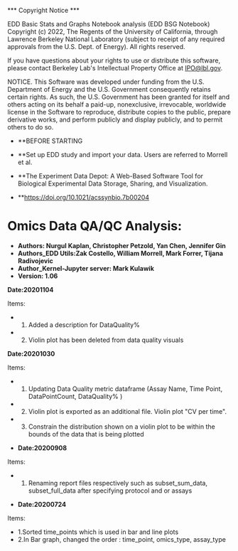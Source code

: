 *** Copyright Notice ***

EDD Basic Stats and Graphs Notebook analysis (EDD BSG Notebook) 
Copyright (c) 2022, The Regents of the University of California,
through Lawrence Berkeley National Laboratory (subject to receipt of
any required approvals from the U.S. Dept. of Energy). All rights reserved.

If you have questions about your rights to use or distribute this software,
please contact Berkeley Lab's Intellectual Property Office at
IPO@lbl.gov.

NOTICE.  This Software was developed under funding from the U.S. Department
of Energy and the U.S. Government consequently retains certain rights.  As
such, the U.S. Government has been granted for itself and others acting on
its behalf a paid-up, nonexclusive, irrevocable, worldwide license in the
Software to reproduce, distribute copies to the public, prepare derivative 
works, and perform publicly and display publicly, and to permit others to do so.


* **BEFORE STARTING
* **Set up EDD study and import your data. Users are referred to Morrell et al.  

* **The Experiment Data Depot: A Web-Based Software Tool for Biological Experimental Data Storage, Sharing, and Visualization.
* **https://doi.org/10.1021/acssynbio.7b00204



# Omics Data QA/QC Analysis: 
* **Authors: Nurgul Kaplan, Christopher Petzold, Yan Chen, Jennifer Gin**
* **Authors_EDD Utils:Zak Costello, William Morrell, Mark Forrer, Tijana Radivojevic**
* **Author_Kernel-Jupyter server: Mark Kulawik**
* **Version: 1.06**

**Date:20201104**

Items:

* 1. Added a description for DataQuality%

* 2. Violin plot has been deleted from data quality visuals 
 
 
 **Date:20201030**

Items:

* 1. Updating Data Quality metric dataframe (Assay Name, Time Point, DataPointCount, DataQuality% )

* 2. Violin plot is exported as an additional file. Violin plot "CV per time". 

* 3. Constrain the distribution shown on a violin plot to be within the bounds of the data that is being plotted





* **Date:20200908**

Items:

* 1. Renaming report files respectively such as subset_sum_data, subset_full_data after specifying protocol and or assays



* **Date:20200724**

Items:

* 1.Sorted time_points which is used in bar and line plots
* 2.In Bar graph, changed the order : time_point, omics_type, assay_type


